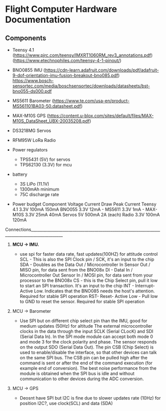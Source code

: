 # Flight Computer Hardware Documentation

## Components
- Teensy 4.1 (https://www.pjrc.com/teensy/IMXRT1060RM_rev3_annotations.pdf)
             (https://www.etechnophiles.com/teensy-4-1-pinout/)
- BNO0855 IMU (https://cdn-learn.adafruit.com/downloads/pdf/adafruit-9-dof-orientation-imu-fusion-breakout-bno085.pdf)
            https://www.bosch-sensortec.com/media/boschsensortec/downloads/datasheets/bst-bno055-ds000.pdf 
- MS5611 Barometer (https://www.te.com/usa-en/product-MS561101BA03-50.datasheet.pdf)
- MAX-M10S GPS (https://content.u-blox.com/sites/default/files/MAX-M10S_DataSheet_UBX-20035208.pdf)
  
- DS3218MG Servos
- RFM95W LoRa Radio

-  Power regulators
    - TPS5431 (5V) for servos
    - TPS62130 (3.3V) for mcu
 
-  battery
    - 3S LiPo (11.1V)
    - 1300mAh minimum
    - 75C discharge rate
 
-  Power budget
Component    Voltage    Current Draw    Peak Current
Teensy 4.1   3.3V      100mA          150mA
BNO055       3.3V      12mA           -
MS5611       3.3V      1mA            -
MAX-M10S     3.3V      25mA           40mA
Servos       5V        500mA          2A (each)
Radio        3.3V      100mA          120mA
    
Connections______________________________________________________________________________________________
1. **MCU -> IMU.** 
   - use spi for faster data rate, fast updates(100HZ) for attitude control
SCL - This is also the SPI Clock pin / SCK, it's an input to the chip
 SDA - Doubles as the Data Out / Microcontroller In Sensor Out / MISO pin, for
 data sent from the BNO08x 
DI - Datal In / Microcontroller Out Sensor In / MOSI pin, for data sent from your
 processor to the BNO08x
 CS - this is the Chip Select pin, pull it low to start an SPI transaction. It's an input
 to the chip
 INT - Interrupt- Active Low. Indicates that the BNO085 needs the host's
 attention. Required for stable SPI operation
 RST- Reset- Active Low - Pull low to GND to reset the sensor. Required for
 stable SPI operation

4. MCU -> Barometer
   - Use SPI but on different chip select pin than the IMU, good for medium updates (50Hz) for altitude
The external microcontroller clocks in the data through the input SCLK (Serial CLocK) and SDI (Serial Data In). In 
the SPI mode module can accept both mode 0 and mode 3 for the clock polarity and phase. The sensor responds 
on the output SDO (Serial Data Out). The pin CSB (Chip Select) is used to enable/disable the interface, so that 
other devices can talk on the same SPI bus. The CSB pin can be pulled high after the command is sent or after the 
end of the command execution (for example end of conversion). The best noise performance from the module is 
obtained when the SPI bus is idle and without communication to other devices during the ADC conversion. 

6. MCU -> GPS
   - Deosnt have SPI but I2C is fine due to slower updates rate (10Hz) for position
I2C?, use clock(SCL) and data (SDA)
